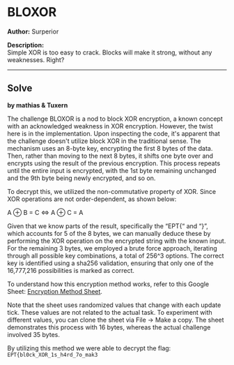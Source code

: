 # BLOXOR
**Author:** Surperior

**Description:**  
Simple XOR is too easy to crack. Blocks will make it strong, without any weaknesses. Right?

---

## Solve
**by mathias & Tuxern**

The challenge BLOXOR is a nod to block XOR encryption, a known concept with an acknowledged weakness in XOR encryption. However, the twist here is in the implementation. Upon inspecting the code, it's apparent that the challenge doesn't utilize block XOR in the traditional sense. The mechanism uses an 8-byte key, encrypting the first 8 bytes of the data. Then, rather than moving to the next 8 bytes, it shifts one byte over and encrypts using the result of the previous encryption. This process repeats until the entire input is encrypted, with the 1st byte remaining unchanged and the 9th byte being newly encrypted, and so on.

To decrypt this, we utilized the non-commutative property of XOR. Since XOR operations are not order-dependent, as shown below:

A ⊕ B = C <=> A ⊕ C = A

Given that we know parts of the result, specifically the “EPT{“ and “}”, which accounts for 5 of the 8 bytes, we can manually deduce these by performing the XOR operation on the encrypted string with the known input. For the remaining 3 bytes, we employed a brute force approach, iterating through all possible key combinations, a total of 256^3 options. The correct key is identified using a sha256 validation, ensuring that only one of the 16,777,216 possibilities is marked as correct.

To understand how this encryption method works, refer to this Google Sheet: [Encryption Method Sheet](https://docs.google.com/spreadsheets/d/1tchPMqmzCoT-pzNwhI8or0AhpHwMR7cJiCFTZNRzBmY/edit?usp=sharing). 

Note that the sheet uses randomized values that change with each update tick. These values are not related to the actual task. To experiment with different values, you can clone the sheet via File -> Make a copy. The sheet demonstrates this process with 16 bytes, whereas the actual challenge involved 35 bytes.

By utilizing this method we were able to decrypt the flag: `EPT{bl0ck_XOR_1s_h4rd_7o_mak3`
